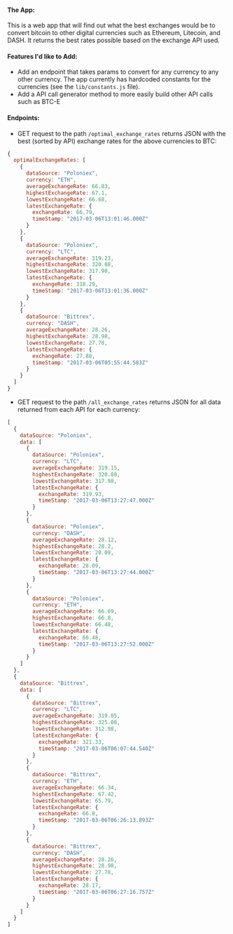 #### The App:
This is a web app that will find out what the best exchanges would be to convert bitcoin to other digital currencies such as Ethereum, Litecoin, and DASH. It returns the best rates possible based on the exchange API used.

#### Features I'd like to Add:
 - Add an endpoint that takes params to convert for any currency to any other currency. The app currently has hardcoded constants for the currencies (see the `lib/constants.js` file).
 - Add a API call generator method to more easily build other API calls such as BTC-E

#### Endpoints:

- GET request to the path `/optimal_exchange_rates` returns JSON with the best (sorted by API) exchange rates for the above currencies to BTC:
```javascript
{
  optimalExchangeRates: [
    {
      dataSource: "Poloniex",
      currency: "ETH",
      averageExchangeRate: 66.83,
      highestExchangeRate: 67.1,
      lowestExchangeRate: 66.68,
      latestExchangeRate: {
        exchangeRate: 66.79,
        timeStamp: "2017-03-06T13:01:46.000Z"
      }
    },
    {
      dataSource: "Poloniex",
      currency: "LTC",
      averageExchangeRate: 319.23,
      highestExchangeRate: 320.88,
      lowestExchangeRate: 317.98,
      latestExchangeRate: {
        exchangeRate: 318.29,
        timeStamp: "2017-03-06T13:01:36.000Z"
      }
    },
    {
      dataSource: "Bittrex",
      currency: "DASH",
      averageExchangeRate: 28.26,
      highestExchangeRate: 28.98,
      lowestExchangeRate: 27.78,
      latestExchangeRate: {
        exchangeRate: 27.88,
        timeStamp: "2017-03-06T05:55:44.583Z"
      }
    }
  ]
}
```

- GET request to the path `/all_exchange_rates` returns JSON for all data returned from each API for each currency:
```javascript
[
  {
    dataSource: "Poloniex",
    data: [
      {
        dataSource: "Poloniex",
        currency: "LTC",
        averageExchangeRate: 319.15,
        highestExchangeRate: 320.88,
        lowestExchangeRate: 317.98,
        latestExchangeRate: {
          exchangeRate: 319.93,
          timeStamp: "2017-03-06T13:27:47.000Z"
        }
      },
      {
        dataSource: "Poloniex",
        currency: "DASH",
        averageExchangeRate: 28.12,
        highestExchangeRate: 28.2,
        lowestExchangeRate: 28.09,
        latestExchangeRate: {
          exchangeRate: 28.09,
          timeStamp: "2017-03-06T13:27:44.000Z"
        }
      },
      {
        dataSource: "Poloniex",
        currency: "ETH",
        averageExchangeRate: 66.69,
        highestExchangeRate: 66.8,
        lowestExchangeRate: 66.48,
        latestExchangeRate: {
          exchangeRate: 66.48,
          timeStamp: "2017-03-06T13:27:52.000Z"
        }
      }
    ]
  },
  {
    dataSource: "Bittrex",
    data: [
      {
        dataSource: "Bittrex",
        currency: "LTC",
        averageExchangeRate: 319.05,
        highestExchangeRate: 325.08,
        lowestExchangeRate: 312.98,
        latestExchangeRate: {
          exchangeRate: 321.33,
          timeStamp: "2017-03-06T06:07:44.540Z"
        }
      },
      {
        dataSource: "Bittrex",
        currency: "ETH",
        averageExchangeRate: 66.34,
        highestExchangeRate: 67.42,
        lowestExchangeRate: 65.79,
        latestExchangeRate: {
          exchangeRate: 66.8,
          timeStamp: "2017-03-06T06:26:13.893Z"
        }
      },
      {
        dataSource: "Bittrex",
        currency: "DASH",
        averageExchangeRate: 28.26,
        highestExchangeRate: 28.98,
        lowestExchangeRate: 27.78,
        latestExchangeRate: {
          exchangeRate: 28.17,
          timeStamp: "2017-03-06T06:27:16.757Z"
        }
      }
    ]
  }
]
```
